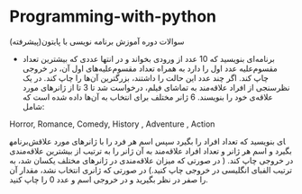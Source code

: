 # Programming-with-python
سوالات دوره آموزش برنامه نویسی با پایتون(پیشرفته)
- برنامه‌ای بنویسید که 10 عدد از ورودی بخواند و در انتها عددی که بیشترین تعداد مقسوم‌علیه عدد اول را دارد به همراه تعداد مقسوم‌علیه‌های اول آن، در خروجی چاپ کند. اگر چند عدد این حالت را داشتند، بزرگترین آن‌ها را چاپ کند.
در یک نظرسنجی از افراد علاقه‌­مند به تماشای فیلم، درخواست شد تا 3 تا از ژانرهای مورد علاقه‌­ی خود را بنویسند. 6 ژانر مختلف برای انتخاب به آن­‌ها داده شده است که شامل:

Horror, Romance, Comedy, History , Adventure , Action

برنامه‎ای بنویسید که تعداد افراد را بگیرد سپس اسم هر فرد را با ژانرهای مورد علاقش بگیرد و اسم هر ژانر و تعداد افراد علاقه‌مند به آن ژانر را به ترتیب از بیشترین علاقه‌مندی در خروجی چاپ کند. ( در صورتی که میزان علاقه‌مندی در ژانرهای مختلف یکسان شد، به ترتیب الفبای انگلیسی در خروجی چاپ کنید.) در صورتی که ژانری انتخاب نشد، مقدار آن را صفر در نظر بگیرید و در خروجی اسم و عدد 0 را چاپ کنید.


